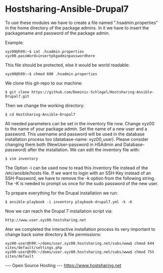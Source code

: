 Hostsharing-Ansible-Drupal7
===========================
To use these modules we have to create a file named ".hsadmin.properties" in the home directory of the package admins. In it we have to insert the packagename and password of the package admin. 

Example:

    xyz00@h99:~$ cat .hsadmin.properties 
    xyz00.passWord=insertpkgadminpasswordhere

This file should be protected, else it would be world readable:

    xyz00@h99:~$ chmod 600 .hsadmin.properties

We clone this git-repo to our machine:

    $ git clone https://github.com/Dominic-Schlegel/Hostsharing-Ansible-Drupal7.git

Then we change the working directory:

    $ cd Hostsharing-Ansible-Drupal7

All needed parameters can be set in the inventory file now. Change xyz00 to the name of your package admin. Set the name of a new user and a password. This username and password will be used in the database installation process too (database-name: xyz00_user). Please consider changing them both (NewUser-password in HSAdmin and Database-password) after the installation. We can edit the inventory file with:

    $ vim inventory

The Option -i can be used now to read this inventory file instead of the /etc/ansible/hosts file. If we want to login with an SSH-Key instead of an SSH-Password, we have to remove the -k option from the following string. The -K is needed to prompt us once for the sudo password of the new user.

To prepare everything for the Drupal installation we run:

    $ ansible-playbook -i inventory playbook-drupal7.yml -k -K

Now we can reach the Drupal 7 installation script via:

    http://www.user.xyz00.hostsharing.net

Ater we completed the interactive installation process its very important to change back some directory & file permissions:

    xyz00-user@h99:~/doms/user.xyz00.hostsharing.net/subs/www$ chmod 644 sites/default/settings.php
    xyz00-user@h99:~/doms/user.xyz00.hostsharing.net/subs/www$ chmod 755 sites/default

--- Open Source Hosting ---
 https://www.hostsharing.net
